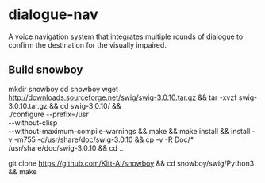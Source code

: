# dialogue-nav
A voice navigation system that integrates multiple rounds of dialogue to confirm the destination for the visually impaired.

Build snowboy
---
mkdir snowboy
cd snowboy
wget http://downloads.sourceforge.net/swig/swig-3.0.10.tar.gz &&
tar -xvzf swig-3.0.10.tar.gz &&
cd swig-3.0.10/ &&   
./configure --prefix=/usr                  \
       --without-clisp                    \
       --without-maximum-compile-warnings &&
make &&
make install &&
install -v -m755 -d/usr/share/doc/swig-3.0.10 &&
cp -v -R Doc/* /usr/share/doc/swig-3.0.10 &&
cd ..

git clone https://github.com/Kitt-AI/snowboy && cd snowboy/swig/Python3 && make
